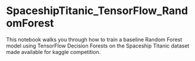 # SpaceshipTitanic_TensorFlow_RandomForest
This notebook walks you through how to train a baseline Random Forest model using TensorFlow Decision Forests on the Spaceship Titanic dataset made available for kaggle competition.
